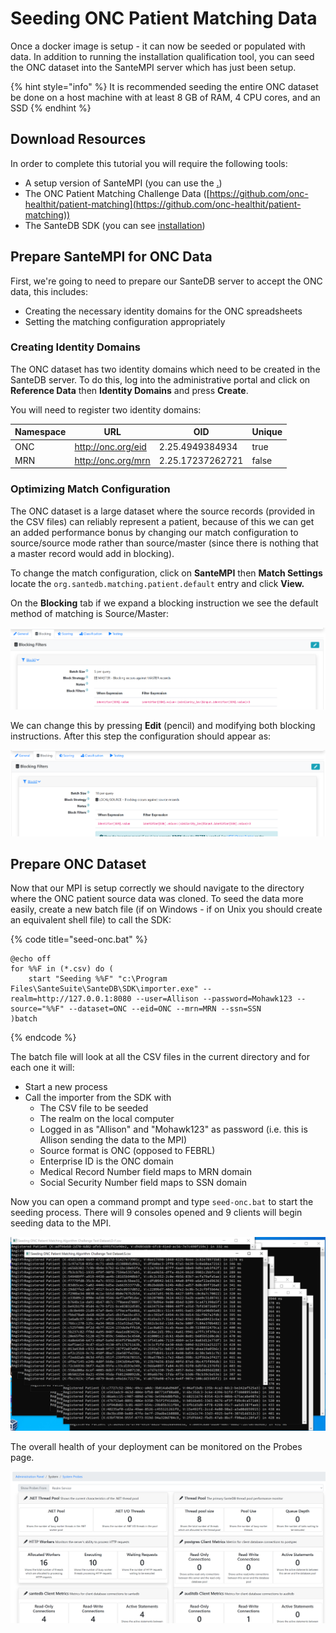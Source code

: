 # Seeding ONC Patient Matching Data

Once a docker image is setup - it can now be seeded or populated with data. In addition to running the installation qualification tool, you can seed the ONC dataset into the SanteMPI server which has just been setup.&#x20;

{% hint style="info" %}
It is recommended seeding the entire ONC dataset be done on a host machine with at least 8 GB of RAM, 4 CPU cores, and an SSD
{% endhint %}

## Download Resources

In order to complete this tutorial you will require the following tools:

* A setup version of SanteMPI (you can use the [.](./ "mention"))
* The ONC Patient Matching Challenge Data ([https://github.com/onc-healthit/patient-matching](https://github.com/onc-healthit/patient-matching))
* The SanteDB SDK (you can see [installation](../installation/ "mention"))

## Prepare SanteMPI for ONC Data

First, we're going to need to prepare our SanteDB server to accept the ONC data, this includes:

* Creating the necessary identity domains for the ONC spreadsheets
* Setting the matching configuration appropriately&#x20;

### Creating Identity Domains

The ONC dataset has two identity domains which need to be created in the SanteDB server. To do this, log into the administrative portal and click on **Reference Data** then **Identity Domains** and press **Create**.

You will need to register two identity domains:

| Namespace | URL                | OID              | Unique |
| --------- | ------------------ | ---------------- | ------ |
| ONC       | http://onc.org/eid | 2.25.4949384934  | true   |
| MRN       | http://onc.org/mrn | 2.25.17237262721 | false  |

### Optimizing Match Configuration

The ONC dataset is a large dataset where the source records (provided in the CSV files) can reliably represent a patient, because of this we can get an added performance bonus by changing our match configuration to source/source mode rather than source/master (since there is nothing that a master record would add in blocking).

To change the match configuration, click on **SanteMPI** then **Match Settings** locate the `org.santedb.matching.patient.default` entry and click **View.**

On the **Blocking** tab if we expand a blocking instruction we see the default method of matching is Source/Master:

![](<../../.gitbook/assets/image (432) (1) (1) (1) (1).png>)

We can change this by pressing **Edit** (pencil) and modifying both blocking instructions. After this step the configuration should appear as:

![](<../../.gitbook/assets/image (449) (1) (1) (1).png>)

## Prepare ONC Dataset

Now that our MPI is setup correctly we should navigate to the directory where the ONC patient source data was cloned. To seed the data more easily, create a new batch file (if on Windows - if on Unix you should create an equivalent shell file) to call the SDK:

{% code title="seed-onc.bat" %}
```batch
@echo off
for %%F in (*.csv) do (
	start "Seeding %%F" "c:\Program Files\SanteSuite\SanteDB\SDK\importer.exe" --realm=http://127.0.0.1:8080 --user=Allison --password=Mohawk123 --source="%%F" --dataset=ONC --eid=ONC --mrn=MRN --ssn=SSN
)batch
```
{% endcode %}

The batch file will look at all the CSV files in the current directory and for each one it will:

* Start a new process
* Call the importer from the SDK with
  * The CSV file to be seeded
  * The realm on the local computer
  * Logged in as "Allison" and "Mohawk123" as password (i.e. this is Allison sending the data to the MPI)
  * Source format is ONC (opposed to FEBRL)
  * Enterprise ID is the ONC domain
  * Medical Record Number field maps to MRN domain
  * Social Security Number field maps to SSN domain

Now you can open a command prompt and type `seed-onc.bat` to start the seeding process. There will 9 consoles opened and 9 clients will begin seeding data to the MPI.

![](<../../.gitbook/assets/image (443) (1) (1).png>)

The overall health of your deployment can be monitored on the Probes page.

![](<../../.gitbook/assets/image (437) (1) (1) (1).png>)
